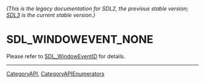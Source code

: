 ###### (This is the legacy documentation for SDL2, the previous stable version; [SDL3](https://wiki.libsdl.org/SDL3/) is the current stable version.)
# SDL_WINDOWEVENT_NONE

Please refer to [SDL_WindowEventID](SDL_WindowEventID) for details.

----
[CategoryAPI](CategoryAPI), [CategoryAPIEnumerators](CategoryAPIEnumerators)

